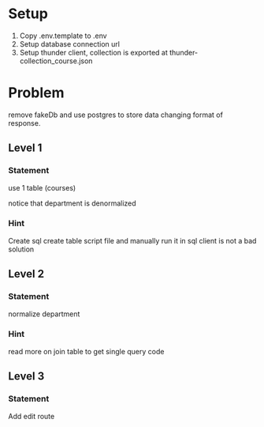# Setup
1. Copy .env.template to .env
2. Setup database connection url
3. Setup thunder client, collection is exported at thunder-collection_course.json

# Problem
remove fakeDb and use postgres to store data changing format of response.

## Level 1
### Statement
use 1 table (courses)

notice that department is denormalized

### Hint
Create sql create table script file and manually run it in sql client is not a bad solution

## Level 2
### Statement
normalize department

### Hint
read more on join table to get single query code

## Level 3
### Statement
Add edit route
